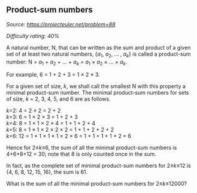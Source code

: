 Product-sum numbers
-------------------

*Source: https://projecteuler.net/problem=88*


*Difficulty rating: 40%*

A natural number, N, that can be written as the sum and product of a
given set of at least two natural numbers, {*a*<sub>1</sub>, *a*<sub>2</sub>, ... ,
*a*<sub>*k*</sub>} is called a product-sum number: N = *a*<sub>1</sub> + *a*<sub>2</sub> + ... +
*a*<sub>*k*</sub> = *a*<sub>1</sub> × *a*<sub>2</sub> × ... × *a*<sub>*k*</sub>.

For example, 6 = 1 + 2 + 3 = 1 × 2 × 3.

For a given set of size, *k*, we shall call the smallest N with this
property a minimal product-sum number. The minimal product-sum numbers
for sets of size, *k* = 2, 3, 4, 5, and 6 are as follows.

*k*=2: 4 = 2 × 2 = 2 + 2\
*k*=3: 6 = 1 × 2 × 3 = 1 + 2 + 3\
*k*=4: 8 = 1 × 1 × 2 × 4 = 1 + 1 + 2 + 4\
*k*=5: 8 = 1 × 1 × 2 × 2 × 2 = 1 + 1 + 2 + 2 + 2\
*k*=6: 12 = 1 × 1 × 1 × 1 × 2 × 6 = 1 + 1 + 1 + 1 + 2 + 6

Hence for 2≤*k*≤6, the sum of all the minimal product-sum numbers is
4+6+8+12 = 30; note that 8 is only counted once in the sum.

In fact, as the complete set of minimal product-sum numbers for 2≤*k*≤12
is {4, 6, 8, 12, 15, 16}, the sum is 61.

What is the sum of all the minimal product-sum numbers for 2≤*k*≤12000?
